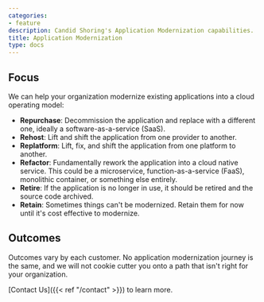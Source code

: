 ```yaml
---
categories:
- feature
description: Candid Shoring's Application Modernization capabilities.
title: Application Modernization
type: docs
---
```


## Focus

We can help your organization modernize existing applications into a cloud operating model:

- **Repurchase**: Decommission the application and replace with a different one, ideally a software-as-a-service (SaaS).
- **Rehost**: Lift and shift the application from one provider to another.
- **Replatform**: Lift, fix, and shift the application from one platform to another.
- **Refactor**: Fundamentally rework the application into a cloud native service.  This could be a microservice, function-as-a-service (FaaS), monolithic container, or something else entirely.
- **Retire**: If the application is no longer in use, it should be retired and the source code archived.
- **Retain**: Sometimes things can't be modernized.  Retain them for now until it's cost effective to modernize.

## Outcomes

Outcomes vary by each customer.  No application modernization journey is the same, and we will not cookie cutter you onto a path that isn't right for your organization.

[Contact Us]({{< ref "/contact" >}}) to learn more.
